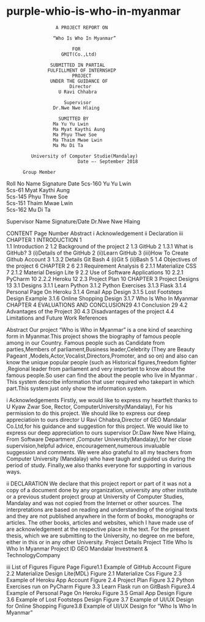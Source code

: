 # purple-whio-is-who-in-myanmar

                      A PROJECT REPORT ON
                      
                     “Who Is Who In Myanmar”
                     
                            FOR
                        GMIT(Co.,Ltd)
                        
                    SUBMITTED IN PARTIAL
                   FULFILLMENT OF INTERNSHIP
                            PROJECT
                    UNDER THE GUIDANCE OF
                           Director
                       U Ravi Chhabra
                       
                         Supervisor
                     Dr.Nwe Nwe Hlaing
                     
                       SUMITTED BY
                     Ma Yu Yu Lwin
                     Ma Myat Kaythi Aung
                     Ma Phyu Thwe Soe
                     Ma Thaim Mwae Lwin
                     Ma Mu Di Ta
                     
             University of Computer Studie(Mandalay)
                              Date –- September 2018

          Group Member
 Roll No  	Name          	Signature	Date
5cs-160   	Yu Yu Lwin		
5cs-61	   Myat Kaythi Aung		
5cs-145  	Phyu Thwe Soe		
5cs-151 	Thaim Mwae Lwin		
5cs-162	  Mu Di Ta		

Supervisor Name                                           Signature/Date
Dr.Nwe Nwe Hlaing





















CONTENT
                                                                    Page Number
Abstract   	                                                              	i
Acknowledgement	                                                        	 ii
Declaration	                                                              iii
CHAPTER 1 
INTRODUCTION                                                               1                       
1.1      Introduction                                                      2
1.2      Background of the project                                         2
1.3      GitHub                                                            2
1.3.1 What is GitHub?		                                                   3
(i)Details of the GitHub                                                   2
(ii)Learn GitHub                                                           3
(iii)How To Create Github Account                                          3
1.3.2 Details Git Bash                                                     4
(i)Git            							                                           5
(ii)Bash                                                                   5
1.4      Objectives of the project 				                                 6
CHAPTER 2                                                                  6
2.1     Requirement Analysis                                               6
2.1.1 Materialize CSS                                                      7
2.1.2 Material Design Lite                                                 9
2.2    Use of Software Applications                10
2.2.1 PyCharm                                       10
2.2.2 Heroku                                         12
2.3   Project Plan                                     10
CHAPTER 3      Project Designs                                  13
3.1 Designs
3.1.1 Learn Python
3.1.2 Python Exercises
3.1.3 Flask
3.1.4 Personal Page On Heroku
3.1.4 Gmail App Design
3.1.5 Lost Footsteps Design Example
3.1.6 Online Shopping Design
3.1.7 Who Is Who In Myanmar
CHAPTER 4   EVALUATIONS AND CONCLUSION29
4.1 Conclusion  29
4.2 Advantages of the Project  30
4.3 Disadvantages of the project
4.4 Limitations and Future Work
References

Abstract
Our project  “Who is Who in Myanmar” is a  one kind of searching  form in Myanmar.This project shows the biography of famous people among in our Country.
Famous people such as Candidate from parties,Members of parliament,Business leader,Celebrity (They are  Beauty Pageant ,Models,Actor,Vocalist,Directors,Promoter, and so on) and also can know the unique popular people (such as Historical figures,freedom fighter ,Regional leader from  parliament and very important to know about the  famous people.So user can find the about the people who live in Myanmar .
This system describe information that user required who takepart in which part.This system just only show the information  system.













i
Acknowledgements
Firstly, we would like to express my heartfelt thanks to  U Kyaw Zwar Soe, Rector, ComputerUniversity(Mandalay), For  his permission to do this project.
We should like to express our deep appreciatioin to ours director  U Ravi Chhabra,Director of GEO Mandalar Co.Ltd,for his guidance and suggestion for this project.
We would like to express our deep appreciation to ours supervisor Dr.Daw Nwe Nwe Hlaing, From Software Department ,Computer University(Mandalay),for her close supervision,helpful advice, encouragement,numerous invaluable suggession and comments.
We were also grateful to all my teachers from Computer University (Mandalay) who have taugh and guided us during the period of study.
Finally,we also thanks everyone for supporting  in various ways.











ii
DECLARATION
We declare that this project report or part of it was not a copy of a document done by any organization, university any other institute or a previous student project group at University of Computer Studies, Mandalay and was not copied from the Internet or other sources.
The interpretations are based on reading and understanding of the original texts and they are not published anywhere in the form of books, monographs or articles. The other books, articles and websites, which I have made use of are acknowledgement at the respective place in the text. For the present thesis, which we are submitting to the University, no degree on me before, either in this or in any other University.
Project Details
Project Title	Who Is Who In Myanmar
Project ID	GEO Mandalar Investment & TechnologyCompany





iii
List of Figures
Figure                                                                        Page
Figure1.1  Example of GitHub Account
Figure 2.2 Materialize Design Lite(MDL)
Figure 2.1 Materialize Css
Figure 2.3 Example of Heroku App Account
Figure 2.4 Project Plan
Figure 3.2 Python Exercises run on PyCharm
Figure 3.3 Learn Flask run on GitBash
Figure3.4 Example of Personal Page On Heroku
Figure 3.5 Gmail App Design
Figure 3.6 Example of Lost Footsteps Design
Figure 3.7 Example of UI/UX Design for Online Shopping
Figure3.8 Example of UI/UX Design for “Who Is Who In
Myanmar”







 
